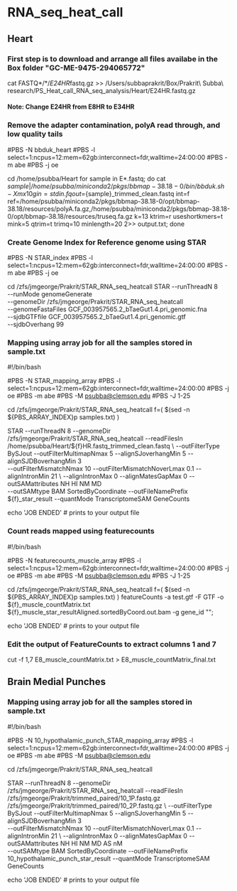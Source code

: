 # RNA_seq_heat_call
## Heart
### First step is to download and arrange all files availabe in the Box folder "GC-ME-9475-294065772"
cat FASTQ*/*/*E24HR*fastq.gz >> /Users/subbaprakrit/Box/Prakrit\ Subba\ research/PS_Heat_call_RNA_seq_analysis/Heart/E24HR.fastq.gz
#### Note: Change E24HR from E8HR to E34HR 

### Remove the adapter contamination, polyA read through, and low quality tails

#PBS -N bbduk_heart 
#PBS -l select=1:ncpus=12:mem=62gb:interconnect=fdr,walltime=24:00:00 
#PBS -m abe 
#PBS -j oe

cd /home/psubba/Heart
for sample in E*.fastq; do cat $sample | /home/psubba/miniconda2/pkgs/bbmap-38.18-0/bin/bbduk.sh -Xmx10g in=stdin.fq out=${sample}_trimmed_clean.fastq int=f ref=/home/psubba/miniconda2/pkgs/bbmap-38.18-0/opt/bbmap-38.18/resources/polyA.fa.gz,/home/psubba/miniconda2/pkgs/bbmap-38.18-0/opt/bbmap-38.18/resources/truseq.fa.gz k=13 ktrim=r useshortkmers=t mink=5 qtrim=t trimq=10 minlength=20 2>> output.txt; done

### Create Genome Index for Reference genome using STAR
#PBS -N STAR_index 
#PBS -l select=1:ncpus=12:mem=62gb:interconnect=fdr,walltime=24:00:00 
#PBS -m abe 
#PBS -j oe

cd /zfs/jmgeorge/Prakrit/STAR_RNA_seq_heatcall
STAR --runThreadN 8 \
--runMode genomeGenerate \
--genomeDir /zfs/jmgeorge/Prakrit/STAR_RNA_seq_heatcall \
--genomeFastaFiles GCF_003957565.2_bTaeGut1.4.pri_genomic.fna \
--sjdbGTFfile GCF_003957565.2_bTaeGut1.4.pri_genomic.gtf \
--sjdbOverhang 99

### Mapping using array job for all the samples stored in sample.txt
#!/bin/bash

#PBS -N STAR_mapping_array
#PBS -l select=1:ncpus=12:mem=62gb:interconnect=fdr,walltime=24:00:00 
#PBS -j oe
#PBS -m abe
#PBS -M psubba@clemson.edu
#PBS -J 1-25

cd /zfs/jmgeorge/Prakrit/STAR_RNA_seq_heatcall
f=( $(sed -n ${PBS_ARRAY_INDEX}p samples.txt) )

STAR --runThreadN 8 --genomeDir /zfs/jmgeorge/Prakrit/STAR_RNA_seq_heatcall --readFilesIn /home/psubba/Heart/${f}HR.fastq_trimmed_clean.fastq \ 
--outFilterType BySJout --outFilterMultimapNmax 5 --alignSJoverhangMin 5 --alignSJDBoverhangMin 3 \
--outFilterMismatchNmax 10 --outFilterMismatchNoverLmax 0.1 --alignIntronMin 21 \ --alignIntronMax 0 --alignMatesGapMax 0 --outSAMattributes NH HI NM MD \
--outSAMtype BAM SortedByCoordinate --outFileNamePrefix ${f}_star_result --quantMode TranscriptomeSAM GeneCounts


echo 'JOB ENDED'        # prints to your output file

### Count reads mapped using featurecounts
#!/bin/bash

#PBS -N featurecounts_muscle_array
#PBS -l select=1:ncpus=12:mem=62gb:interconnect=fdr,walltime=24:00:00 
#PBS -j oe
#PBS -m abe
#PBS -M psubba@clemson.edu
#PBS -J 1-25

cd /zfs/jmgeorge/Prakrit/STAR_RNA_seq_heatcall
f=( $(sed -n ${PBS_ARRAY_INDEX}p samples.txt) )
featureCounts -a test.gtf -F GTF -o ${f}_muscle_countMatrix.txt ${f}_muscle_star_resultAligned.sortedByCoord.out.bam -g gene_id "";

echo 'JOB ENDED'        # prints to your output file


### Edit the output of FeatureCounts to extract columns 1 and 7
cut -f 1,7 E8_muscle_countMatrix.txt > E8_muscle_countMatrix_final.txt

## Brain Medial Punches

### Mapping using array job for all the samples stored in sample.txt
#!/bin/bash

#PBS -N 10_hypothalamic_punch_STAR_mapping_array
#PBS -l select=1:ncpus=12:mem=62gb:interconnect=fdr,walltime=24:00:00 
#PBS -j oe
#PBS -m abe
#PBS -M psubba@clemson.edu

cd /zfs/jmgeorge/Prakrit/STAR_RNA_seq_heatcall

STAR --runThreadN 8 --genomeDir /zfs/jmgeorge/Prakrit/STAR_RNA_seq_heatcall --readFilesIn /zfs/jmgeorge/Prakrit/trimmed_paired/10_1P.fastq.gz /zfs/jmgeorge/Prakrit/trimmed_paired/10_2P.fastq.gz \ 
--outFilterType BySJout --outFilterMultimapNmax 5 --alignSJoverhangMin 5 --alignSJDBoverhangMin 3 \
--outFilterMismatchNmax 10 --outFilterMismatchNoverLmax 0.1 --alignIntronMin 21 \ --alignIntronMax 0 --alignMatesGapMax 0 --outSAMattributes NH HI NM MD AS nM \
--outSAMtype BAM SortedByCoordinate --outFileNamePrefix 10_hypothalamic_punch_star_result --quantMode TranscriptomeSAM GeneCounts


echo 'JOB ENDED'        # prints to your output file
